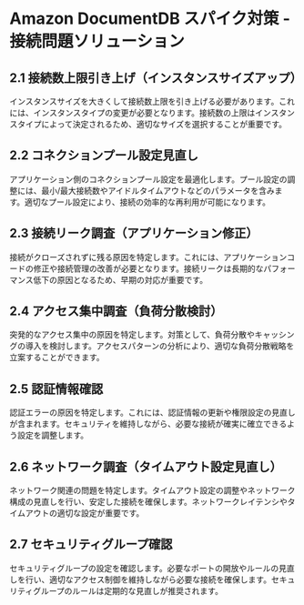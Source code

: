 # Amazon DocumentDB スパイク対策 - 接続問題ソリューション

## 2.1 接続数上限引き上げ（インスタンスサイズアップ）

インスタンスサイズを大きくして接続数上限を引き上げる必要があります。これには、インスタンスタイプの変更が必要となります。接続数の上限はインスタンスタイプによって決定されるため、適切なサイズを選択することが重要です。

## 2.2 コネクションプール設定見直し

アプリケーション側のコネクションプール設定を最適化します。プール設定の調整には、最小/最大接続数やアイドルタイムアウトなどのパラメータを含みます。適切なプール設定により、接続の効率的な再利用が可能になります。

## 2.3 接続リーク調査（アプリケーション修正）

接続がクローズされずに残る原因を特定します。これには、アプリケーションコードの修正や接続管理の改善が必要となります。接続リークは長期的なパフォーマンス低下の原因となるため、早期の対応が重要です。

## 2.4 アクセス集中調査（負荷分散検討）

突発的なアクセス集中の原因を特定します。対策として、負荷分散やキャッシングの導入を検討します。アクセスパターンの分析により、適切な負荷分散戦略を立案することができます。

## 2.5 認証情報確認

認証エラーの原因を特定します。これには、認証情報の更新や権限設定の見直しが含まれます。セキュリティを維持しながら、必要な接続が確実に確立できるよう設定を調整します。

## 2.6 ネットワーク調査（タイムアウト設定見直し）

ネットワーク関連の問題を特定します。タイムアウト設定の調整やネットワーク構成の見直しを行い、安定した接続を確保します。ネットワークレイテンシやタイムアウトの適切な設定が重要です。

## 2.7 セキュリティグループ確認

セキュリティグループの設定を確認します。必要なポートの開放やルールの見直しを行い、適切なアクセス制御を維持しながら必要な接続を確保します。セキュリティグループのルールは定期的な見直しが推奨されます。
